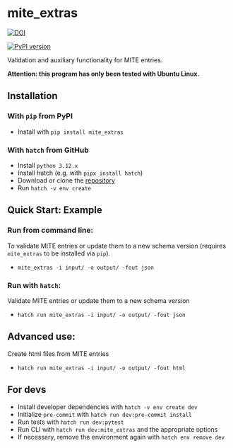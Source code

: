 mite_extras
==========

[![DOI](https://zenodo.org/badge/804997522.svg)](https://doi.org/10.5281/zenodo.13941745)

[![PyPI version](https://badge.fury.io/py/mite-extras.svg)](https://badge.fury.io/py/mite-extras)

Validation and auxiliary functionality for MITE entries.

**Attention: this program has only been tested with Ubuntu Linux.**

## Installation

### With `pip` from PyPI

- Install with `pip install mite_extras`

### With `hatch` from GitHub

- Install `python 3.12.x`
- Install hatch (e.g. with `pipx install hatch`)
- Download or clone the [repository](https://github.com/mmzdouc/mite_extras)
- Run `hatch -v env create`

## Quick Start: Example

### Run from command line:

To validate MITE entries or update them to a new schema version (requires `mite_extras` to be installed via `pip`).

- `mite_extras -i input/ -o output/ -fout json`

### Run with `hatch`:

Validate MITE entries or update them to a new schema version

- `hatch run mite_extras -i input/ -o output/ -fout json`

## Advanced use:

Create html files from MITE entries

- `hatch run mite_extras -i input/ -o output/ -fout html`

## For devs

- Install developer dependencies with `hatch -v env create dev`
- Initialize `pre-commit` with `hatch run dev:pre-commit install`
- Run tests with `hatch run dev:pytest`
- Run CLI with `hatch run dev:mite_extras` and the appropriate options
- If necessary, remove the environment again with `hatch env remove dev`